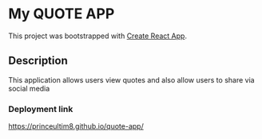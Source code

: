 # My QUOTE APP

This project was bootstrapped with [Create React App](https://github.com/facebook/create-react-app).


## Description

This application allows users view quotes and also allow users to share via social media


### Deployment link 
https://princeultim8.github.io/quote-app/


